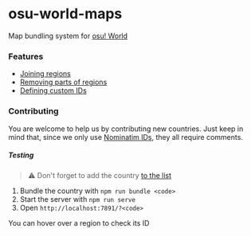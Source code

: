 # osu-world-maps

Map bundling system for [osu! World](https://osuworld.octo.moe)

### Features

* [Joining regions](/src/modifiers/join.ts)
* [Removing parts of regions](/src/modifiers/erase.ts)
* [Defining custom IDs](/src/modifiers/customId.ts)

### Contributing

You are welcome to help us by contributing new countries. Just keep in mind that, since we only use [Nominatim IDs](https://nominatim.openstreetmap.org/ui/search.html), they all require comments.

##### Testing

> ⚠ Don't forget to add the country [to the list](/src/countries/index.ts)

1. Bundle the country with `npm run bundle <code>`
2. Start the server with `npm run serve`
3. Open `http://localhost:7891/?<code>`

You can hover over a region to check its ID
